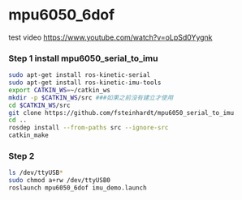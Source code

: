 # mpu6050_6dof

test video https://www.youtube.com/watch?v=oLpSd0Yygnk

### Step 1 install mpu6050_serial_to_imu

```bash
sudo apt-get install ros-kinetic-serial
sudo apt-get install ros-kinetic-imu-tools
export CATKIN_WS=~/catkin_ws
mkdir -p $CATKIN_WS/src ###如果之前沒有建立才使用
cd $CATKIN_WS/src
git clone https://github.com/fsteinhardt/mpu6050_serial_to_imu
cd ..
rosdep install --from-paths src --ignore-src
catkin_make
```


### Step 2

```bash
ls /dev/ttyUSB*
sudo chmod a+rw /dev/ttyUSB0
roslaunch mpu6050_6dof imu_demo.launch
```
